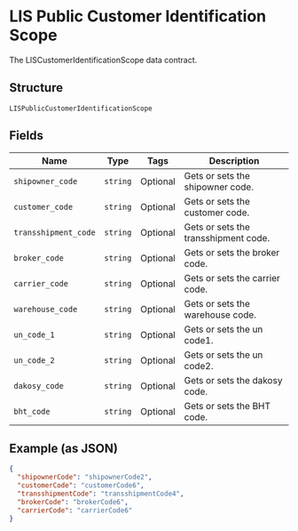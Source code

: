 
# LIS Public Customer Identification Scope

The LISCustomerIdentificationScope data contract.

## Structure

`LISPublicCustomerIdentificationScope`

## Fields

| Name | Type | Tags | Description |
|  --- | --- | --- | --- |
| `shipowner_code` | `string` | Optional | Gets or sets the shipowner code. |
| `customer_code` | `string` | Optional | Gets or sets the customer code. |
| `transshipment_code` | `string` | Optional | Gets or sets the transshipment code. |
| `broker_code` | `string` | Optional | Gets or sets the broker code. |
| `carrier_code` | `string` | Optional | Gets or sets the carrier code. |
| `warehouse_code` | `string` | Optional | Gets or sets the warehouse code. |
| `un_code_1` | `string` | Optional | Gets or sets the un code1. |
| `un_code_2` | `string` | Optional | Gets or sets the un code2. |
| `dakosy_code` | `string` | Optional | Gets or sets the dakosy code. |
| `bht_code` | `string` | Optional | Gets or sets the BHT code. |

## Example (as JSON)

```json
{
  "shipownerCode": "shipownerCode2",
  "customerCode": "customerCode6",
  "transshipmentCode": "transshipmentCode4",
  "brokerCode": "brokerCode6",
  "carrierCode": "carrierCode6"
}
```

